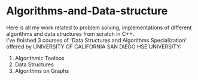 # Algorithms-and-Data-structure
Here is all my work related to problem solving, implementations of different algorithms and data structures from scratch in C++.\
I've finished 3 courses of 'Data Structures and Algorithms Specialization' offered by UNIVERSITY OF CALIFORNIA SAN DIEGO
HSE UNIVERSITY:
1. Algorithmic Toolbox
2. Data Structures
3. Algorithms on Graphs
